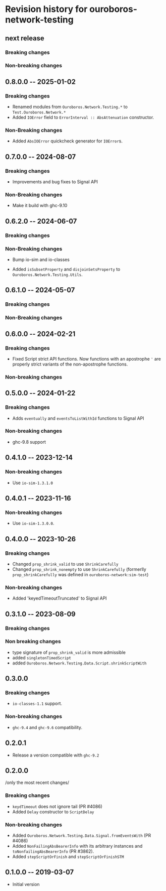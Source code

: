 # Revision history for ouroboros-network-testing

## next release

### Breaking changes

### Non-breaking changes

## 0.8.0.0 -- 2025-01-02

### Breaking changes

* Renamed modules from `Ouroboros.Network.Testing.*` to `Test.Ouroboros.Network.*`
* Added `IOError` field to `ErrorInterval :: AbsAttenuation` constructor.

### Non-Breaking changes

* Added `AbsIOError` quickcheck generator for `IOError`s.

## 0.7.0.0 -- 2024-08-07

### Breaking changes

* Improvements and bug fixes to Signal API

### Non-Breaking changes

* Make it build with ghc-9.10

## 0.6.2.0 -- 2024-06-07

### Breaking changes

### Non-Breaking changes

- Bump io-sim and io-classes
* Added `isSubsetProperty` and `disjoinSetsProperty` to `Ouroboros.Network.Testing.Utils`.

## 0.6.1.0 -- 2024-05-07

### Breaking changes

### Non-Breaking changes

## 0.6.0.0 -- 2024-02-21

### Breaking changes

* Fixed Script strict API functions. Now functions with an apostrophe `'` are
  properly strict variants of the non-apostrophe functions.

### Non-breaking changes

## 0.5.0.0 -- 2024-01-22

### Breaking changes

* Adds `eventually` and `eventsToListWithId` functions to Signal API

### Non-breaking changes

* ghc-9.8 support

## 0.4.1.0 -- 2023-12-14

### Non-breaking changes

* Use `io-sim-1.3.1.0`

## 0.4.0.1 -- 2023-11-16

### Non-breaking changes

* Use `io-sim-1.3.0.0`.

## 0.4.0.0 -- 2023-10-26

### Breaking changes

- Changed `prop_shrink_valid` to use `ShrinkCarefully`
- Changed `prop_shrink_nonempty` to use `ShrinkCarefully` (formerlly
  `prop_shrinkCarefully` was defined in `ouroboros-network:sim-test`)

### Non-breaking changes

- Added 'keyedTimeoutTruncated' to Signal API

## 0.3.1.0 -- 2023-08-09

### Breaking changes

### Non breaking changes

* type signature of `prop_shrink_valid` is more admissible
* added `singletonTimedScript`
* added `Ouroboros.Network.Testing.Data.Script.shrinkScriptWith`

## 0.3.0.0

### Breaking changes

* `io-classes-1.1` support.

### Non-breaking changes

* `ghc-9.4` and `ghc-9.6` compatibility.

## 0.2.0.1

* Release a version compatible with `ghc-9.2`

## 0.2.0.0

/only the most recent changes/

### Breaking changes

* `keydTimeout` does not ignore tail (PR #4086)
* Added `Delay` constructor to `ScriptDelay`

### Non-breaking changes

* Added `Ouroboros.Network.Testing.Data.Signal.fromEventsWith` (PR #4086)
* Added `NonFailingAbsBearerInfo` with its arbitrary instances and
  `toNonfailingAbsBearerInfo` (PR #3862).
* Added `stepScriptOrFinish` and `stepScriptOrFinishSTM`

## 0.1.0.0 -- 2019-03-07

* Initial version
